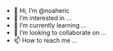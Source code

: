 - 👋 Hi, I’m @noaheric
- 👀 I’m interested in ...
- 🌱 I’m currently learning ...
- 💞️ I’m looking to collaborate on ...
- 📫 How to reach me ...

<!---
noaheric/noaheric is a ✨ special ✨ repository because its `README.md` (this file) appears on your GitHub profile.
You can click the Preview link to take a look at your changes.
--->
